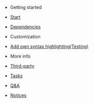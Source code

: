 - Getting started

 - [Start](Start.md)
 - [Dependencies](Dependencies.md)

- Customization

 - [Add own syntax highlighting(Testing)](OwnSyntax.md)

- More info

 - [Third-party](Thirdparty.md)
 - [Tasks](Tasks.md)
 - [Q&A](QA.md)
 - [Notices](Notices.md)